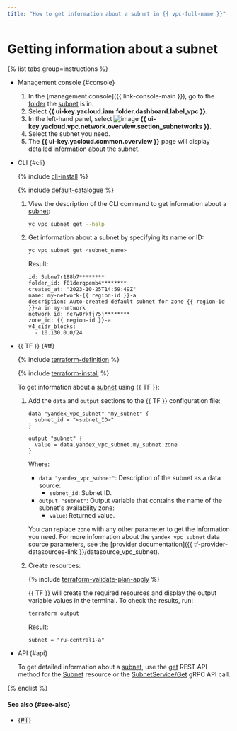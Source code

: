 ```yaml
---
title: "How to get information about a subnet in {{ vpc-full-name }}"
---
```


# Getting information about a subnet

{% list tabs group=instructions %}

- Management console {#console}

  1. In the [management console]({{ link-console-main }}), go to the [folder](../../resource-manager/concepts/resources-hierarchy.md#folder) the [subnet](../concepts/network.md#subnet) is in.
  1. Select **{{ ui-key.yacloud.iam.folder.dashboard.label_vpc }}**.
  1. In the left-hand panel, select ![image](../../_assets/console-icons/nodes-right.svg) **{{ ui-key.yacloud.vpc.network.overview.section_subnetworks }}**.
  1. Select the subnet you need.
  1. The **{{ ui-key.yacloud.common.overview }}** page will display detailed information about the subnet.

- CLI {#cli}

  {% include [cli-install](../../_includes/cli-install.md) %}

  {% include [default-catalogue](../../_includes/default-catalogue.md) %}

  1. View the description of the CLI command to get information about a [subnet](../concepts/network.md#subnet):

      ```bash
      yc vpc subnet get --help
      ```

  1. Get information about a subnet by specifying its name or ID:

      ```bash
      yc vpc subnet get <subnet_name>
      ```

      Result:

      ```text
      id: 5ubne7r188b7********
      folder_id: f01derqpemb4********
      created_at: "2023-10-25T14:59:49Z"
      name: my-network-{{ region-id }}-a
      description: Auto-created default subnet for zone {{ region-id }}-a in my-network
      network_id: ne7w0rkfj75j********
      zone_id: {{ region-id }}-a
      v4_cidr_blocks:
        - 10.130.0.0/24
      ```

- {{ TF }} {#tf}

  {% include [terraform-definition](../../_tutorials/_tutorials_includes/terraform-definition.md) %}

  {% include [terraform-install](../../_includes/terraform-install.md) %}

  To get information about a [subnet](../concepts/network.md#subnet) using {{ TF }}:

  1. Add the `data` and `output` sections to the {{ TF }} configuration file:

     ```hcl
     data "yandex_vpc_subnet" "my_subnet" {
       subnet_id = "<subnet_ID>"
     }

     output "subnet" {
       value = data.yandex_vpc_subnet.my_subnet.zone
     }
     ```

     Where:
     * `data "yandex_vpc_subnet"`: Description of the subnet as a data source:
       * `subnet_id`: Subnet ID.
     * `output "subnet"`: Output variable that contains the name of the subnet's availability zone:
       * `value`: Returned value.

     You can replace `zone` with any other parameter to get the information you need. For more information about the `yandex_vpc_subnet` data source parameters, see the [provider documentation]({{ tf-provider-datasources-link }}/datasource_vpc_subnet).
  1. Create resources:

     {% include [terraform-validate-plan-apply](../../_tutorials/_tutorials_includes/terraform-validate-plan-apply.md) %}

     {{ TF }} will create the required resources and display the output variable values in the terminal. To check the results, run:

     ```bash
     terraform output
     ```

     Result:

     ```text
     subnet = "ru-central1-a"
     ```

- API {#api}

  To get detailed information about a [subnet](../concepts/network.md#subnet), use the [get](../api-ref/Subnet/get) REST API method for the [Subnet](../api-ref/Subnet/index.md) resource or the [SubnetService/Get](../api-ref/grpc/subnet_service.md#Get) gRPC API call.

{% endlist %}

#### See also {#see-also}

* [{#T}](network-get-info.md)
